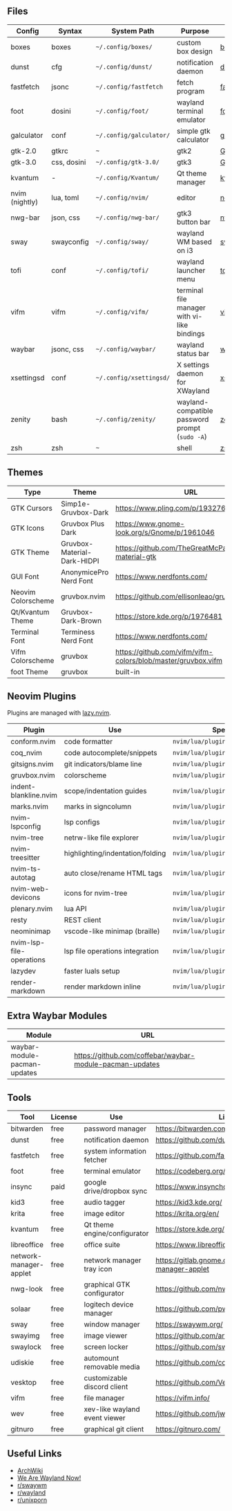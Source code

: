 ## Files

| Config | Syntax | System Path | Purpose | Link |
| ------ | ------ | ----------- | ------- | ---- |
| boxes | boxes | `~/.config/boxes/` | custom box design | [boxes](https://github.com/ascii-boxes/boxes) |
| dunst | cfg | `~/.config/dunst/` | notification daemon | [dunst](https://github.com/dunst-project/dunst) |
| fastfetch | jsonc | `~/.config/fastfetch` | fetch program | [fastfetch](https://github.com/fastfetch-cli/fastfetch) |
| foot | dosini | `~/.config/foot/` | wayland terminal emulator | [foot](https://codeberg.org/dnkl/foot) |
| galculator | conf | `~/.config/galculator/` | simple gtk calculator | [galculator](http://galculator.mnim.org/) |
| gtk-2.0 | gtkrc | `~` | gtk2 | [GTK](https://www.gtk.org/) |
| gtk-3.0 | css, dosini | `~/.config/gtk-3.0/` | gtk3 | [GTK](https://www.gtk.org/) |
| kvantum | - | `~/.config/Kvantum/` | Qt theme manager | [kvantum](https://store.kde.org/p/1005410) |
| nvim (nightly) | lua, toml | `~/.config/nvim/` | editor | [neovim](https://neovim.io/) |
| nwg-bar | json, css | `~/.config/nwg-bar/` | gtk3 button bar | [nwg-bar](https://github.com/nwg-piotr/nwg-bar) |
| sway | swayconfig | `~/.config/sway/` | wayland WM based on i3 | [sway](https://swaywm.org/) |
| tofi | conf | `~/.config/tofi/` | wayland launcher menu | [tofi](https://github.com/philj56/tofi) |
| vifm | vifm | `~/.config/vifm/` | terminal file manager with vi-like bindings | [vifm](https://vifm.info/) |
| waybar | jsonc, css | `~/.config/waybar/` | wayland status bar | [waybar](https://github.com/Alexays/Waybar) |
| xsettingsd | conf | `~/.config/xsettingsd/` | X settings daemon for XWayland | [xsettingsd](https://wiki.archlinux.org/title/Xsettingsd) |
| zenity | bash | `~/.config/zenity/` | wayland-compatible password prompt (`sudo -A`) | [zenity](https://help.gnome.org/users/zenity/stable/) |
| zsh | zsh | `~` | shell | [zsh](https://zsh.sourceforge.io/) |

## Themes

| Type | Theme | URL |
| ---- | ----- | --- |
| GTK Cursors | Simp1e-Gruvbox-Dark | <https://www.pling.com/p/1932768/> |
| GTK Icons | Gruvbox Plus Dark | <https://www.gnome-look.org/s/Gnome/p/1961046> |
| GTK Theme | Gruvbox-Material-Dark-HIDPI | <https://github.com/TheGreatMcPain/gruvbox-material-gtk> |
| GUI Font | AnonymicePro Nerd Font | <https://www.nerdfonts.com/> |
| Neovim Colorscheme | gruvbox.nvim | <https://github.com/ellisonleao/gruvbox.nvim> |
| Qt/Kvantum Theme | Gruvbox-Dark-Brown | <https://store.kde.org/p/1976481> |
| Terminal Font | Terminess Nerd Font | <https://www.nerdfonts.com/> |
| Vifm Colorscheme | gruvbox | <https://github.com/vifm/vifm-colors/blob/master/gruvbox.vifm> |
| foot Theme | gruvbox | built-in |

## Neovim Plugins

Plugins are managed with [lazy.nvim](https://github.com/folke/lazy.nvim).

| Plugin | Use | Spec Path | Repo |
| ------ | --- | --------- | ---- |
| conform.nvim | code formatter | `nvim/lua/plugins/coding.lua` | stevearc/conform.nvim |
| coq_nvim | code autocomplete/snippets | `nvim/lua/plugins/coding.lua` | ms-jpq/coq_nvim |
| gitsigns.nvim | git indicators/blame line | `nvim/lua/plugins/ui.lua` | lewis6991/gitsigns.nvim |
| gruvbox.nvim | colorscheme | `nvim/lua/plugins/colorscheme.lua` | ellisonleao/gruvbox.nvim |
| indent-blankline.nvim | scope/indentation guides | `nvim/lua/plugins/ui.lua` | lukas-reineke/indent-blankline.nvim |
| marks.nvim | marks in signcolumn | `nvim/lua/plugins/ui.lua` | chentoast/marks.nvim |
| nvim-lspconfig | lsp configs | `nvim/lua/plugins/coding.lua` | neovim/nvim-lspconfig |
| nvim-tree | netrw-like file explorer | `nvim/lua/plugins/editor.lua` | nvim-tree/nvim-tree.lua |
| nvim-treesitter | highlighting/indentation/folding | `nvim/lua/plugins/coding.lua` | nvim-treesitter/nvim-treesitter |
| nvim-ts-autotag | auto close/rename HTML tags | `nvim/lua/plugins/coding.lua` | windwp/nvim-ts-autotag |
| nvim-web-devicons | icons for nvim-tree | `nvim/lua/plugins/editor.lua` | nvim-tree/nvim-web-devicons |
| plenary.nvim | lua API | `nvim/lua/plugins/util.lua` | nvim-lua/plenary.nvim |
| resty | REST client | `nvim/lua/plugins/tools.lua` | lima1909/resty.nvim |
| neominimap | vscode-like minimap (braille) | `nvim/lua/plugins/ui.lua` | Isrothy/neominimap.nvim |
| nvim-lsp-file-operations | lsp file operations integration | `nvim/lua/plugins/coding.lua` | antosha417/nvim-lsp-file-operations |
| lazydev | faster luals setup | `nvim/lua/plugins/coding.lua` | folke/lazydev.nvim |
| render-markdown | render markdown inline | `nvim/lua/plugins/editor.lua` | MeanderingProgrammer/render-markdown.nvim |

## Extra Waybar Modules

| Module | URL |
| ------ | --- |
| waybar-module-pacman-updates | <https://github.com/coffebar/waybar-module-pacman-updates> |

## Tools

| Tool | License | Use | Link |
| ---- | ------- | --- | ---- |
| bitwarden | free | password manager | <https://bitwarden.com/> |
| dunst | free | notification daemon | <https://github.com/dunst-project/dunst> |
| fastfetch | free | system information fetcher | <https://github.com/fastfetch-cli/fastfetch> |
| foot | free | terminal emulator | <https://codeberg.org/dnkl/foot> |
| insync | paid | google drive/dropbox sync | <https://www.insynchq.com/> |
| kid3 | free | audio tagger | <https://kid3.kde.org/> |
| krita | free | image editor | <https://krita.org/en/> |
| kvantum | free | Qt theme engine/configurator | <https://store.kde.org/p/1005410> |
| libreoffice | free | office suite | <https://www.libreoffice.org/> |
| network-manager-applet | free | network manager tray icon | <https://gitlab.gnome.org/GNOME/network-manager-applet> |
| nwg-look | free | graphical GTK configurator | <https://github.com/nwg-piotr/nwg-look> |
| solaar | free | logitech device manager | <https://github.com/pwr-Solaar/Solaar> |
| sway | free | window manager | <https://swaywm.org/> |
| swayimg | free | image viewer | <https://github.com/artemsen/swayimg> |
| swaylock | free | screen locker | <https://github.com/swaywm/swaylock> |
| udiskie | free | automount removable media | <https://github.com/coldfix/udiskie> |
| vesktop | free | customizable discord client | <https://github.com/Vencord/Vesktop> |
| vifm | free | file manager | <https://vifm.info/> |
| wev | free | xev-like wayland event viewer | <https://github.com/jwrdegoede/wev> |
| gitnuro | free | graphical git client | <https://gitnuro.com/> |

## Useful Links

- [ArchWiki](https://wiki.archlinux.org/title/Main_page)
- [We Are Wayland Now!](https://wearewaylandnow.com/)
- [r/swaywm](https://www.reddit.com/r/swaywm/)
- [r/wayland](https://www.reddit.com/r/wayland/)
- [r/unixporn](https://www.reddit.com/r/unixporn/)

